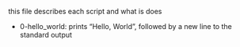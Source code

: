 this file describes each script and what is does
- 0-hello_world: prints “Hello, World”, followed by a new line to the standard output

